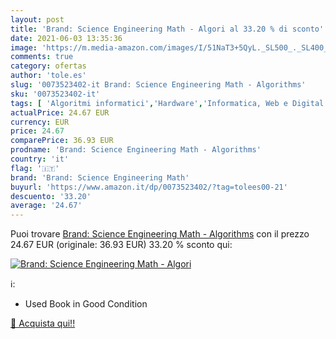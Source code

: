 ```yaml
---
layout: post
title: 'Brand: Science Engineering Math - Algori al 33.20 % di sconto'
date: 2021-06-03 13:35:36
image: 'https://m.media-amazon.com/images/I/51NaT3+5QyL._SL500_._SL400_.jpg'
comments: true
category: ofertas
author: 'tole.es'
slug: '0073523402-it Brand: Science Engineering Math - Algorithms'
sku: '0073523402-it'
tags: [ 'Algoritmi informatici','Hardware','Informatica, Web e Digital Media','Libri','Libri universitari','Libri universitari informatica','Programmazione','Scienza dei calcolatori','brand: science engineering math', ]
actualPrice: 24.67 EUR
currency: EUR
price: 24.67
comparePrice: 36.93 EUR
prodname: 'Brand: Science Engineering Math - Algorithms'
country: 'it'
flag: '🇮🇹'
brand: 'Brand: Science Engineering Math'
buyurl: 'https://www.amazon.it/dp/0073523402/?tag=tolees00-21'
descuento: '33.20'
average: '24.67'
---
```


Puoi trovare [Brand: Science Engineering Math - Algorithms](https://www.amazon.it/dp/0073523402/?tag=tolees00-21) con il prezzo 24.67 EUR (originale: 36.93 EUR) 33.20 % sconto qui:

[![Brand: Science Engineering Math - Algori](https://m.media-amazon.com/images/I/51NaT3+5QyL._SL500_._SL400_.jpg)](https://www.amazon.it/dp/0073523402/?tag=tolees00-21)

ℹ️:

- Used Book in Good Condition

[🛒 Acquista qui!!](https://www.amazon.it/dp/0073523402/?tag=tolees00-21)
